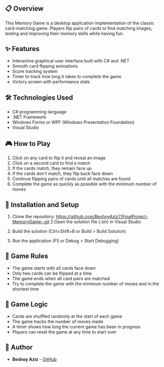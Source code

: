 ## 📋 Overview

This Memory Game is a desktop application implementation of the classic card-matching game. Players flip pairs of cards to find matching images, testing and improving their memory skills while having fun.

## ✨ Features

- Interactive graphical user interface built with C# and .NET
- Smooth card flipping animations
- Score tracking system
- Timer to track how long it takes to complete the game
- Victory screen with performance stats


## 🛠️ Technologies Used

- C# programming language
- .NET Framework
- Windows Forms or WPF (Windows Presentation Foundation)
- Visual Studio

## 🎮 How to Play

1. Click on any card to flip it and reveal an image
2. Click on a second card to find a match
3. If the cards match, they remain face up
4. If the cards don't match, they flip back face down
5. Continue flipping pairs of cards until all matches are found
6. Complete the game as quickly as possible with the minimum number of moves

## 🔧 Installation and Setup

1. Clone the repository:
   https://github.com/BeshoyAziz7/FinalProject-MemoryGame-.git
2.Open the solution file (.sln) in Visual Studio

4. Build the solution (Ctrl+Shift+B or Build > Build Solution)

5. Run the application (F5 or Debug > Start Debugging)

## 📝 Game Rules

- The game starts with all cards face down
- Only two cards can be flipped at a time
- The game ends when all card pairs are matched
- Try to complete the game with the minimum number of moves and in the shortest time

## 🧩 Game Logic

- Cards are shuffled randomly at the start of each game
- The game tracks the number of moves made
- A timer shows how long the current game has been in progress
- Players can reset the game at any time to start over

## 👤 Author

- **Beshoy Aziz** - [GitHub](https://github.com/BeshoyAziz7)
